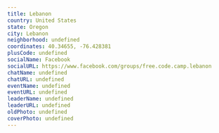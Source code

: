 ```yaml
---
title: Lebanon
country: United States
state: Oregon
city: Lebanon
neighborhood: undefined
coordinates: 40.34655, -76.428381
plusCode: undefined
socialName: Facebook
socialURL: https://www.facebook.com/groups/free.code.camp.lebanon
chatName: undefined
chatURL: undefined
eventName: undefined
eventURL: undefined
leaderName: undefined
leaderURL: undefined
oldPhoto: undefined
coverPhoto: undefined
---
```

